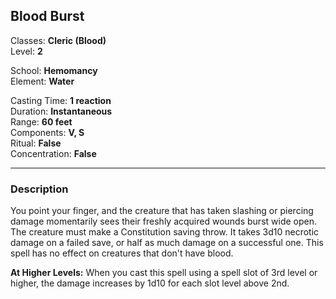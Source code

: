 ## Blood Burst

Classes: **Cleric (Blood)**  
Level: **2**  

School: **Hemomancy**  
Element: **Water**  

Casting Time: **1 reaction**  
Duration: **Instantaneous**  
Range: **60 feet**  
Components: **V, S**  
Ritual: **False**  
Concentration: **False**  

------

### Description

You point your finger, and the creature that has taken slashing or piercing damage momentarily sees their freshly acquired wounds burst wide open. The creature must make a Constitution saving throw. It takes 3d10 necrotic damage on a failed save, or half as much damage on a successful one. This spell has no effect on creatures that don't have blood.

**At Higher Levels:** When you cast this spell using a spell slot of 3rd level or higher, the damage increases by 1d10 for each slot level above 2nd.